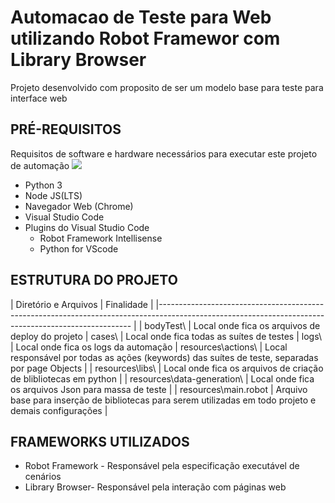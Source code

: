 
# Automacao de Teste para Web utilizando Robot Framewor com Library Browser

Projeto desenvolvido com proposito de ser um modelo base para teste para interface web 


## PRÉ-REQUISITOS

Requisitos de software e hardware necessários para executar este projeto de automação <img src="https://img.icons8.com/external-kiranshastry-solid-kiranshastry/64/000000/external-robot-artificial-intelligence-kiranshastry-solid-kiranshastry.png"/>


*   Python 3
*   Node JS(LTS)
*   Navegador Web (Chrome)
*   Visual Studio Code
*   Plugins do Visual Studio Code
    * Robot Framework Intellisense
    * Python for VScode
    
    
## ESTRUTURA DO PROJETO

| Diretório e Arquivos                   	| Finalidade       	                                                                                        | 
|----------------------------------------------------------------------------------------------------------------------------------------------------- |
| bodyTest\                 	              | Local onde fica os arquivos de deploy do projeto
| cases\         	                          | Local onde fica todas as suítes de testes
| logs\         	                          | Local onde fica os logs da automação
| resources\actions\    			              | Local responsável por todas as ações (keywords) das suítes de teste, separadas por page Objects                 	|
| resources\libs\    						            | Local onde fica os arquivos de criação de blibliotecas em python                      	|
| resources\data-generation\    						| Local onde fica os arquivos Json para massa de teste                              		|
| resources\main.robot                   	  | Arquivo base para inserção de bibliotecas para serem utilizadas em todo projeto e demais configurações                                	|
         


## FRAMEWORKS UTILIZADOS

* Robot Framework -  Responsável pela especificação executável de cenários
* Library Browser-   Responsável pela interação com páginas web

